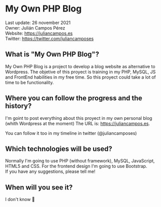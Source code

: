 # My Own PHP Blog 
Last update: 26 november 2021 <br/>
Owner: Julián Campos Pérez <br/>
Website: https://juliancampos.es <br/>
Twitter: https://twitter.com/juliancamposes <br/>

## What is "My Own PHP Blog"?

My Own PHP Blog is a project to develop a blog website as alternative to Wordpress. The objetive of this proyect is training in my PHP, MySQL, JS and FrontEnd habilities in my free time. So this proyect could take a lot of time to be functionality.

## Where you can follow the progress and the history?

I'm goint to post everything about this proyect in my own personal blog (whith Wordpress at the moment) The URL is: https://juliancampos.es.

You can follow it too in my timeline in twitter (@juliancamposes)

## Which technologies will be used?

Normally I'm going to use PHP (without framework), MySQL, JavaScript, HTML5 and CSS. For the frontend design I'm going to use Bootstrap. <br/>
If you have any suggestions, please tell me!

## When will you see it?

I don't know :rofl:

